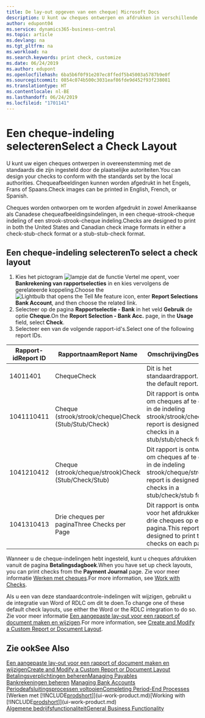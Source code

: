 ```yaml
---
title: De lay-out opgeven van een cheque| Microsoft Docs
description: U kunt uw cheques ontwerpen en afdrukken in verschillende indelingen, om te voldoen aan standaards.
author: edupont04
ms.service: dynamics365-business-central
ms.topic: article
ms.devlang: na
ms.tgt_pltfrm: na
ms.workload: na
ms.search.keywords: print check, customize
ms.date: 06/24/2019
ms.author: edupont
ms.openlocfilehash: 6ba5b6f0f91e207ec8ffedf5b45003a5787b9e0f
ms.sourcegitcommit: 0854c074b500c3031eaf86fde9d452f93f238081
ms.translationtype: HT
ms.contentlocale: nl-BE
ms.lasthandoff: 06/24/2019
ms.locfileid: "1701141"
---
```

# <a name="select-a-check-layout"></a><span data-ttu-id="2fddb-103">Een cheque-indeling selecteren</span><span class="sxs-lookup"><span data-stu-id="2fddb-103">Select a Check Layout</span></span>
<span data-ttu-id="2fddb-104">U kunt uw eigen cheques ontwerpen in overeenstemming met de standaards die zijn ingesteld door de plaatselijke autoriteiten.</span><span class="sxs-lookup"><span data-stu-id="2fddb-104">You can design your checks to conform with the standards set by the local authorities.</span></span> <span data-ttu-id="2fddb-105">Chequeafbeeldingen kunnen worden afgedrukt in het Engels, Frans of Spaans.</span><span class="sxs-lookup"><span data-stu-id="2fddb-105">Check images can be printed in English, French, or Spanish.</span></span>

<span data-ttu-id="2fddb-106">Cheques worden ontworpen om te worden afgedrukt in zowel Amerikaanse als Canadese chequeafbeeldingsindelingen, in een cheque-strook-cheque indeling of een strook-strook-cheque indeling.</span><span class="sxs-lookup"><span data-stu-id="2fddb-106">Checks are designed to print in both the United States and Canadian check image formats in either a check-stub-check format or a stub-stub-check format.</span></span>

## <a name="to-select-a-check-layout"></a><span data-ttu-id="2fddb-107">Een cheque-indeling selecteren</span><span class="sxs-lookup"><span data-stu-id="2fddb-107">To select a check layout</span></span>
1. <span data-ttu-id="2fddb-108">Kies het pictogram ![lampje dat de functie Vertel me opent](media/ui-search/search_small.png "Vertel me wat u wilt doen"), voer **Bankrekening van rapportselecties** in en kies vervolgens de gerelateerde koppeling.</span><span class="sxs-lookup"><span data-stu-id="2fddb-108">Choose the ![Lightbulb that opens the Tell Me feature](media/ui-search/search_small.png "Tell me what you want to do") icon, enter **Report Selections Bank Account**, and then choose the related link.</span></span>
2. <span data-ttu-id="2fddb-109">Selecteer op de pagina **Rapportselectie - Bank** in het veld **Gebruik** de optie **Cheque**.</span><span class="sxs-lookup"><span data-stu-id="2fddb-109">On the **Report Selection - Bank Acc.** page, in the **Usage** field, select **Check**.</span></span>
3. <span data-ttu-id="2fddb-110">Selecteer een van de volgende rapport-id's.</span><span class="sxs-lookup"><span data-stu-id="2fddb-110">Select one of the following report IDs.</span></span>

| <span data-ttu-id="2fddb-111">Rapport-id</span><span class="sxs-lookup"><span data-stu-id="2fddb-111">Report ID</span></span> | <span data-ttu-id="2fddb-112">Rapportnaam</span><span class="sxs-lookup"><span data-stu-id="2fddb-112">Report Name</span></span> | <span data-ttu-id="2fddb-113">Omschrijving</span><span class="sxs-lookup"><span data-stu-id="2fddb-113">Description</span></span> |
| --- | --- | --- |
| <span data-ttu-id="2fddb-114">1401</span><span class="sxs-lookup"><span data-stu-id="2fddb-114">1401</span></span> |<span data-ttu-id="2fddb-115">Cheque</span><span class="sxs-lookup"><span data-stu-id="2fddb-115">Check</span></span> |<span data-ttu-id="2fddb-116">Dit is het standaardrapport.</span><span class="sxs-lookup"><span data-stu-id="2fddb-116">This is the default report.</span></span> |
| <span data-ttu-id="2fddb-117">10411</span><span class="sxs-lookup"><span data-stu-id="2fddb-117">10411</span></span> |<span data-ttu-id="2fddb-118">Cheque (strook/strook/cheque)</span><span class="sxs-lookup"><span data-stu-id="2fddb-118">Check (Stub/Stub/Check)</span></span> |<span data-ttu-id="2fddb-119">Dit rapport is ontworpen om cheques af te drukken in de indeling strook/strook/cheque.</span><span class="sxs-lookup"><span data-stu-id="2fddb-119">This report is designed to print checks in a stub/stub/check format.</span></span> |
| <span data-ttu-id="2fddb-120">10412</span><span class="sxs-lookup"><span data-stu-id="2fddb-120">10412</span></span> |<span data-ttu-id="2fddb-121">Cheque (strook/cheque/strook)</span><span class="sxs-lookup"><span data-stu-id="2fddb-121">Check (Stub/Check/Stub)</span></span> |<span data-ttu-id="2fddb-122">Dit rapport is ontworpen om cheques af te drukken in de indeling strook/cheque/strook.</span><span class="sxs-lookup"><span data-stu-id="2fddb-122">This report is designed to print checks in a stub/check/stub format.</span></span> |
| <span data-ttu-id="2fddb-123">10413</span><span class="sxs-lookup"><span data-stu-id="2fddb-123">10413</span></span> |<span data-ttu-id="2fddb-124">Drie cheques per pagina</span><span class="sxs-lookup"><span data-stu-id="2fddb-124">Three Checks per Page</span></span> |<span data-ttu-id="2fddb-125">Dit rapport is ontworpen voor het afdrukken van drie cheques op elke pagina.</span><span class="sxs-lookup"><span data-stu-id="2fddb-125">This report is designed to print three checks on each page.</span></span> |

<span data-ttu-id="2fddb-126">Wanneer u de cheque-indelingen hebt ingesteld, kunt u cheques afdrukken vanuit de pagina **Betalingsdagboek**.</span><span class="sxs-lookup"><span data-stu-id="2fddb-126">When you have set up check layouts, you can print checks from the **Payment Journal** page.</span></span> <span data-ttu-id="2fddb-127">Zie voor meer informatie [Werken met cheques](payables-how-work-checks.md).</span><span class="sxs-lookup"><span data-stu-id="2fddb-127">For more information, see [Work with Checks](payables-how-work-checks.md).</span></span>

<span data-ttu-id="2fddb-128">Als u een van deze standaardcontrole-indelingen wilt wijzigen, gebruikt u de integratie van Word of RDLC om dit te doen.</span><span class="sxs-lookup"><span data-stu-id="2fddb-128">To change one of these default check layouts, use either the Word or the RDLC integration to do so.</span></span> <span data-ttu-id="2fddb-129">Zie voor meer informatie [Een aangepaste lay-out voor een rapport of document maken en wijzigen](ui-how-create-custom-report-layout.md).</span><span class="sxs-lookup"><span data-stu-id="2fddb-129">For more information, see [Create and Modify a Custom Report or Document Layout](ui-how-create-custom-report-layout.md).</span></span>

## <a name="see-also"></a><span data-ttu-id="2fddb-130">Zie ook</span><span class="sxs-lookup"><span data-stu-id="2fddb-130">See Also</span></span>
[<span data-ttu-id="2fddb-131">Een aangepaste lay-out voor een rapport of document maken en wijzigen</span><span class="sxs-lookup"><span data-stu-id="2fddb-131">Create and Modify a Custom Report or Document Layout</span></span>](ui-how-create-custom-report-layout.md)  
[<span data-ttu-id="2fddb-132">Betalingsverplichtingen beheren</span><span class="sxs-lookup"><span data-stu-id="2fddb-132">Managing Payables</span></span>](payables-manage-payables.md)  
<span data-ttu-id="2fddb-133">[Bankrekeningen beheren](bank-manage-bank-accounts.md) </span><span class="sxs-lookup"><span data-stu-id="2fddb-133">[Managing Bank Accounts](bank-manage-bank-accounts.md) </span></span>  
[<span data-ttu-id="2fddb-134">Periodeafsluitingsprocessen voltooien</span><span class="sxs-lookup"><span data-stu-id="2fddb-134">Completing Period-End Processes</span></span>](year-how-complete-period-end-processes.md)  
<span data-ttu-id="2fddb-135">[Werken met [!INCLUDE[prodshort](includes/prodshort.md)]](ui-work-product.md)</span><span class="sxs-lookup"><span data-stu-id="2fddb-135">[Working with [!INCLUDE[prodshort](includes/prodshort.md)]](ui-work-product.md)</span></span>  
[<span data-ttu-id="2fddb-136">Algemene bedrijfsfunctionaliteit</span><span class="sxs-lookup"><span data-stu-id="2fddb-136">General Business Functionality</span></span>](ui-across-business-areas.md)
